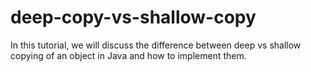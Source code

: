 # deep-copy-vs-shallow-copy
In this tutorial, we will discuss the difference between deep vs shallow copying of an object in Java and how to implement them.
